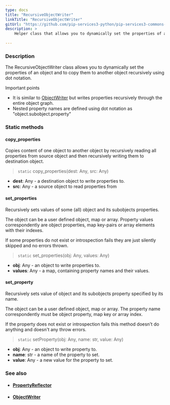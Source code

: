 ```yaml
---
type: docs
title: "RecursiveObjectWriter"
linkTitle: "RecursiveObjectWriter"
gitUrl: "https://github.com/pip-services3-python/pip-services3-commons-python"
description: >
    Helper class that allows you to dynamically set the properties of an object recursively using "dot" notation.
 
---
```


### Description

The RecursiveObjectWriter class allows you to dynamically set the properties of an object and to copy them to another object recursively using dot notation.

Important points

- It is similar to [ObjectWriter](../object_writer) but writes properties recursively through the entire object graph. 
- Nested property names are defined using dot notation as "object.subobject.property"

### Static methods

#### copy_properties
Copies content of one object to another object
by recursively reading all properties from source object
and then recursively writing them to destination object.

> `static` copy_properties(dest: Any, src: Any)

- **dest**: Any - a destination object to write properties to.
- **src**: Any - a source object to read properties from


#### set_properties
Recursively sets values of some (all) object and its subobjects properties.

The object can be a user defined object, map or array.
Property values correspondently are object properties,
map key-pairs or array elements with their indexes.
 
If some properties do not exist or introspection fails
they are just silently skipped and no errors thrown.

> `static` set_properties(obj: Any, values: Any)

- **obj**: Any - an object to write properties to. 
- **values**: Any - a map, containing property names and their values.


#### set_property
Recursively sets value of object and its subobjects property specified by its name.

The object can be a user defined object, map or array.
The property name correspondently must be object property,
map key or array index.

If the property does not exist or introspection fails
this method doesn't do anything and doesn't any throw errors.

> `static` setProperty(obj: Any, name: str, value: Any)

- **obj**: Any - an object to write property to.
- **name**: str - a name of the property to set.
- **value**: Any - a new value for the property to set.



### See also
- #### [PropertyReflector](../property_reflector)
- #### [ObjectWriter](../object_writer)
